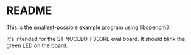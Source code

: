 # README

This is the smallest-possible example program using libopencm3.

It's intended for the ST NUCLEO-F303RE eval board. It should blink
the green LED on the board.
